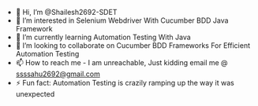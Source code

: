 - 👋 Hi, I’m @Shailesh2692-SDET
- 👀 I’m interested in Selenium Webdriver With Cucumber BDD Java Framework
- 🌱 I’m currently learning Automation Testing With Java
- 💞️ I’m looking to collaborate on Cucumber BDD Frameworks For Efficient Automation Testing
- 📫 How to reach me - I am unreachable, Just kidding email me @ ssssahu2692@gmail.com
- ⚡ Fun fact: Automation Testing is crazily ramping up the way it was unexpected

<!---
Shailesh2692-SDET/Shailesh2692-SDET is a ✨ special ✨ repository because its `README.md` (this file) appears on your GitHub profile.
You can click the Preview link to take a look at your changes.
--->
